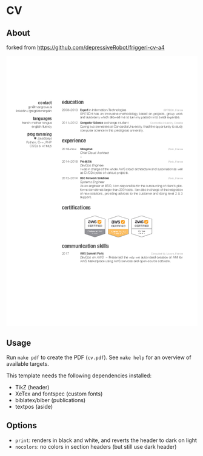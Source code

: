 # CV

## About

forked from https://github.com/depressiveRobot/friggeri-cv-a4

![](samples/cv.png?raw=true)

## Usage

Run `make pdf` to create the PDF (`cv.pdf`).
See `make help` for an overview of available targets.

This template needs the following dependencies installed:

* TikZ (header)
* XeTex and fontspec (custom fonts)
* biblatex/biber (publications)
* textpos (aside)

## Options

* `print`: renders in black and white, and reverts the header to dark on light
* `nocolors`: no colors in section headers (but still use dark header)
